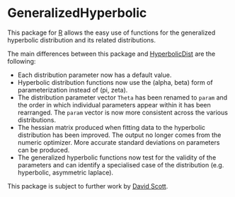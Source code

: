 # GeneralizedHyperbolic

This package for [R](http://www.r-project.org/) allows the easy use of functions for the generalized hyperbolic distribution and its related distributions.

The main differences between this package and [HyperbolicDist](http://cran.stat.auckland.ac.nz/web/packages/HyperbolicDist/index.html) are the following:

* Each distribution parameter now has a default value.
* Hyperbolic distribution functions now use the (alpha, beta) form of parameterization instead of (pi, zeta).
* The distribution parameter vector `Theta` has been renamed to `param` and the order in which individual parameters appear within it has been rearranged. The `param` vector is now more consistent across the various distributions.
* The hessian matrix produced when fitting data to the hyperbolic distribution has been improved. The output no longer comes from the numeric optimizer. More accurate standard deviations on parameters can be produced.
* The generalized hyperbolic functions now test for the validity of the parameters and can identify a specialised case of the distribution (e.g. hyperbolic, asymmetric laplace).

This package is subject to further work by [David Scott](http://www.stat.auckland.ac.nz/~dscott/).
